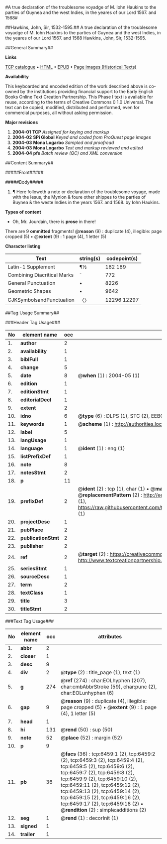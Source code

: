 #A true declaration of the troublesome voyadge of M. Iohn Haukins to the parties of Guynea and the west Indies, in the yeares of our Lord 1567. and 1568#

##Hawkins, John, Sir, 1532-1595.##
A true declaration of the troublesome voyadge of M. Iohn Haukins to the parties of Guynea and the west Indies, in the yeares of our Lord 1567. and 1568
Hawkins, John, Sir, 1532-1595.

##General Summary##

**Links**

[TCP catalogue](http://www.ota.ox.ac.uk/tcp/)  • 
[HTML](http://tei.it.ox.ac.uk/tcp/Texts-HTML/free/A68/A68148.html)  • 
[EPUB](http://tei.it.ox.ac.uk/tcp/Texts-EPUB/free/A68/A68148.epub) • 
[Page images (Historical Texts)](https://data.historicaltexts.jisc.ac.uk/view?pubId=eebo-99841844e&pageId=eebo-99841844e-6459-1)

**Availability**

This keyboarded and encoded edition of the
	       work described above is co-owned by the institutions
	       providing financial support to the Early English Books
	       Online Text Creation Partnership. This Phase I text is
	       available for reuse, according to the terms of Creative
	       Commons 0 1.0 Universal. The text can be copied,
	       modified, distributed and performed, even for
	       commercial purposes, all without asking permission.

**Major revisions**

1. __2004-01__ __TCP__ *Assigned for keying and markup*
1. __2004-02__ __SPi Global__ *Keyed and coded from ProQuest page images*
1. __2004-03__ __Mona Logarbo__ *Sampled and proofread*
1. __2004-03__ __Mona Logarbo__ *Text and markup reviewed and edited*
1. __2004-04__ __pfs__ *Batch review (QC) and XML conversion*

##Content Summary##

#####Front#####

#####Body#####

1. ¶ Here followeth a note or declaration of the troublesome voyage, made with the Iesus, the Mynion & foure other shippes to the parties of Buynea & the weste Indies in the years 1567. and 1568. by Iohn Haukins.

**Types of content**

  * Oh, Mr. Jourdain, there is **prose** in there!

There are 9 **ommitted** fragments! 
 @__reason__ (9) : duplicate (4), illegible: page cropped (5)  •  @__extent__ (9) : 1 page (4), 1 letter (5)

**Character listing**


|Text|string(s)|codepoint(s)|
|---|---|---|
|Latin-1 Supplement|¶½|182 189|
|Combining             Diacritical Marks|̄|772|
|General Punctuation|•|8226|
|Geometric Shapes|▪|9642|
|CJKSymbolsandPunctuation|〈〉|12296 12297|

##Tag Usage Summary##

###Header Tag Usage###

|No|element name|occ|attributes|
|---|---|---|---|
|1.|__author__|2||
|2.|__availability__|1||
|3.|__biblFull__|1||
|4.|__change__|5||
|5.|__date__|8| @__when__ (1) : 2004-05 (1)|
|6.|__edition__|1||
|7.|__editionStmt__|1||
|8.|__editorialDecl__|1||
|9.|__extent__|2||
|10.|__idno__|6| @__type__ (6) : DLPS (1), STC (2), EEBO-CITATION (1), PROQUEST (1), VID (1)|
|11.|__keywords__|1| @__scheme__ (1) : http://authorities.loc.gov/ (1)|
|12.|__label__|5||
|13.|__langUsage__|1||
|14.|__language__|1| @__ident__ (1) : eng (1)|
|15.|__listPrefixDef__|1||
|16.|__note__|8||
|17.|__notesStmt__|2||
|18.|__p__|11||
|19.|__prefixDef__|2| @__ident__ (2) : tcp (1), char (1)  •  @__matchPattern__ (2) : ([0-9\-]+):([0-9IVX]+) (1), (.+) (1)  •  @__replacementPattern__ (2) : http://eebo.chadwyck.com/downloadtiff?vid=$1&page=$2 (1), https://raw.githubusercontent.com/textcreationpartnership/Texts/master/tcpchars.xml#$1 (1)|
|20.|__projectDesc__|1||
|21.|__pubPlace__|2||
|22.|__publicationStmt__|2||
|23.|__publisher__|2||
|24.|__ref__|2| @__target__ (2) : https://creativecommons.org/publicdomain/zero/1.0/ (1), http://www.textcreationpartnership.org/docs/. (1)|
|25.|__seriesStmt__|1||
|26.|__sourceDesc__|1||
|27.|__term__|2||
|28.|__textClass__|1||
|29.|__title__|3||
|30.|__titleStmt__|2||


###Text Tag Usage###

|No|element name|occ|attributes|
|---|---|---|---|
|1.|__abbr__|2||
|2.|__closer__|1||
|3.|__desc__|9||
|4.|__div__|2| @__type__ (2) : title_page (1), text (1)|
|5.|__g__|274| @__ref__ (274) : char:EOLhyphen (207), char:cmbAbbrStroke (59), char:punc (2), char:EOLunhyphen (6)|
|6.|__gap__|9| @__reason__ (9) : duplicate (4), illegible: page cropped (5)  •  @__extent__ (9) : 1 page (4), 1 letter (5)|
|7.|__head__|1||
|8.|__hi__|131| @__rend__ (50) : sup (50)|
|9.|__note__|52| @__place__ (52) : margin (52)|
|10.|__p__|9||
|11.|__pb__|36| @__facs__ (36) : tcp:6459:1 (2), tcp:6459:2 (2), tcp:6459:3 (2), tcp:6459:4 (2), tcp:6459:5 (2), tcp:6459:6 (2), tcp:6459:7 (2), tcp:6459:8 (2), tcp:6459:9 (2), tcp:6459:10 (2), tcp:6459:11 (2), tcp:6459:12 (2), tcp:6459:13 (2), tcp:6459:14 (2), tcp:6459:15 (2), tcp:6459:16 (2), tcp:6459:17 (2), tcp:6459:18 (2)  •  @__rendition__ (2) : simple:additions (2)|
|12.|__seg__|1| @__rend__ (1) : decorInit (1)|
|13.|__signed__|1||
|14.|__trailer__|1||
